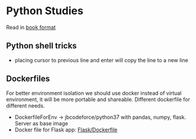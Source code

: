 # Python Studies

Read in [book format](http://jbcodeforce.github.io/python-code)


## Python shell tricks

* placing cursor to previous line and enter will copy the line to a new line

## Dockerfiles

For better environment isolation we should use docker instead of virtual environment, it will be more portable and shareable. Different dockerfile for different needs.

* DockerfileForEnv -> jbcodeforce/python37 with pandas, numpy, flask. Server as base image
* Docker file for Flask app: [Flask/Dockerfile](https://github.com/jbcodeforce/python-code/blob/master/Flask/Dockerfile)
